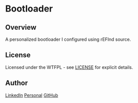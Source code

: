 # Bootloader


Overview
---
A personalized bootloader I configured using rEFInd source.

License
---
Licensed under the WTFPL - see [LICENSE](./doc/LICENSE) for explicit details.

Author
---
[LinkedIn](https://www.linkedin.com/in/brandonjohnsonxyz/)
[Personal](https://brandonjohnson.life)
[GitHub](https://github.com/bitforce)
